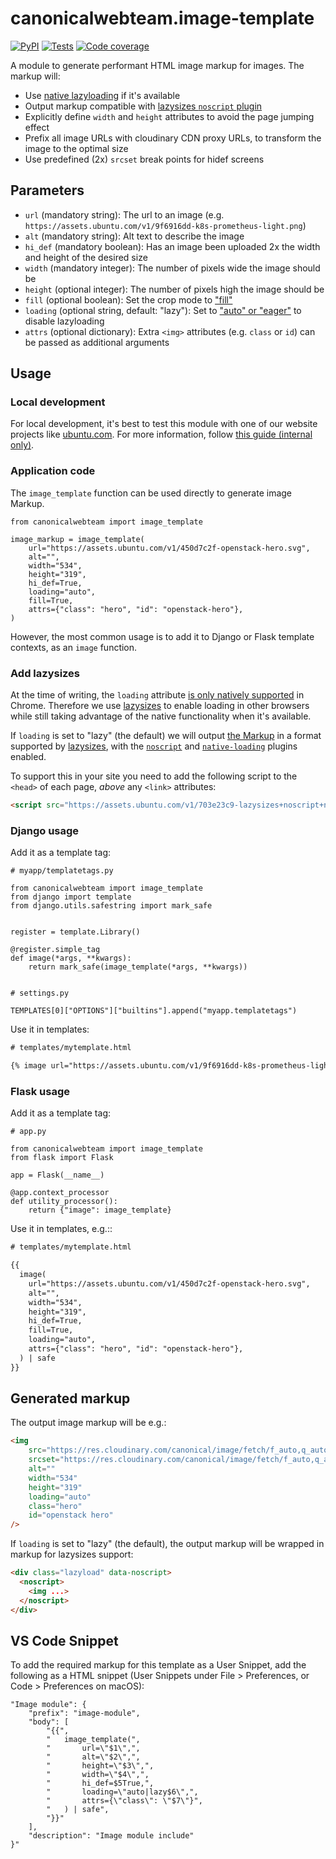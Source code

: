 # canonicalwebteam.image-template

[![PyPI](https://img.shields.io/pypi/v/canonicalwebteam.image-template)](https://pypi.org/project/canonicalwebteam.image-template/)
[![Tests](https://github.com/canonical-web-and-design/canonicalwebteam.image-template/workflows/Tests/badge.svg)](https://github.com/canonical-web-and-design/canonicalwebteam.image-template/actions?query=workflow%3ATests)
[![Code coverage](https://codecov.io/gh/canonical-web-and-design/canonicalwebteam.image-template/branch/main/graph/badge.svg)](https://codecov.io/gh/canonical-web-and-design/canonicalwebteam.image-template)

A module to generate performant HTML image markup for images. The markup
will:

- Use [native lazyloading](https://addyosmani.com/blog/lazy-loading/) if it's available
- Output markup compatible with [lazysizes `noscript` plugin](https://github.com/aFarkas/lazysizes/tree/gh-pages/plugins/noscript)
- Explicitly define `width` and `height` attributes to avoid the page jumping effect
- Prefix all image URLs with cloudinary CDN proxy URLs, to transform the image to the optimal size
- Use predefined (2x) `srcset` break points for hidef screens

## Parameters

- `url` (mandatory string): The url to an image (e.g. `https://assets.ubuntu.com/v1/9f6916dd-k8s-prometheus-light.png`)
- `alt` (mandatory string): Alt text to describe the image
- `hi_def` (mandatory boolean): Has an image been uploaded 2x the width and height of the desired size
- `width` (mandatory integer): The number of pixels wide the image should be
- `height` (optional integer): The number of pixels high the image should be
- `fill` (optional boolean): Set the crop mode to ["fill"](https://cloudinary.com/documentation/image_transformation_reference#crop_parameter)
- `loading` (optional string, default: "lazy"): Set to ["auto" or "eager"](https://addyosmani.com/blog/lazy-loading/) to disable lazyloading
- `attrs` (optional dictionary): Extra `<img>` attributes (e.g. `class` or `id`) can be passed as additional arguments

## Usage

### Local development

For local development, it's best to test this module with one of our website projects like [ubuntu.com](https://github.com/canonical-web-and-design/ubuntu.com/). For more information, follow [this guide (internal only)](https://discourse.canonical.com/t/how-to-run-our-python-modules-for-local-development/308).

### Application code

The `image_template` function can be used directly to generate image Markup.

``` python3
from canonicalwebteam import image_template

image_markup = image_template(
    url="https://assets.ubuntu.com/v1/450d7c2f-openstack-hero.svg",
    alt="",
    width="534",
    height="319",
    hi_def=True,
    loading="auto",
	fill=True,
    attrs={"class": "hero", "id": "openstack-hero"},
)
```

However, the most common usage is to add it to Django or Flask template contexts, as an `image` function.

### Add lazysizes

At the time of writing, the `loading` attribute [is only natively supported](https://caniuse.com/#search=loading) in Chrome. Therefore we use [lazysizes](https://github.com/aFarkas/lazysizes) to enable loading in other browsers while still taking advantage of the native functionality when it's available.

If `loading` is set to "lazy" (the default) we will output [the Markup](#generated-markup) in a format supported by [lazysizes](https://github.com/aFarkas/lazysizes), with the [`noscript`](https://github.com/aFarkas/lazysizes/tree/gh-pages/plugins/noscript) and [`native-loading`](https://github.com/aFarkas/lazysizes/tree/gh-pages/plugins/native-loading) plugins enabled.

To support this in your site you need to add the following script to the `<head>` of each page, *above* any `<link>` attributes:

``` html
<script src="https://assets.ubuntu.com/v1/703e23c9-lazysizes+noscript+native-loading.5.1.2.min.js" defer></script>
```

### Django usage

Add it as a template tag:

``` python3
# myapp/templatetags.py

from canonicalwebteam import image_template
from django import template
from django.utils.safestring import mark_safe


register = template.Library()

@register.simple_tag
def image(*args, **kwargs):
    return mark_safe(image_template(*args, **kwargs))


# settings.py

TEMPLATES[0]["OPTIONS"]["builtins"].append("myapp.templatetags")
```

Use it in templates:

``` html
# templates/mytemplate.html

{% image url="https://assets.ubuntu.com/v1/9f6916dd-k8s-prometheus-light.png" alt="Operational dashboard" width="1040" height="585" hi_def=True fill=True %}
```

### Flask usage

Add it as a template tag:

``` python3
# app.py

from canonicalwebteam import image_template
from flask import Flask

app = Flask(__name__)

@app.context_processor
def utility_processor():
    return {"image": image_template}
```

Use it in templates, e.g.::

``` html
# templates/mytemplate.html

{{
  image(
    url="https://assets.ubuntu.com/v1/450d7c2f-openstack-hero.svg",
    alt="",
    width="534",
    height="319",
    hi_def=True,
	fill=True,
    loading="auto",
    attrs={"class": "hero", "id": "openstack-hero"},
  ) | safe
}}
```

## Generated markup

The output image markup will be e.g.:

``` html
<img
    src="https://res.cloudinary.com/canonical/image/fetch/f_auto,q_auto,fl_sanitize,w_534,h_319,c_fill/https://assets.ubuntu.com/v1/450d7c2f-openstack-hero.svg"
    srcset="https://res.cloudinary.com/canonical/image/fetch/f_auto,q_auto,fl_sanitize,w_1068,h_638,c_fill/https://assets.ubuntu.com/v1/450d7c2f-openstack-hero.svg 2x"
    alt=""
    width="534"
    height="319"
    loading="auto"
    class="hero"
    id="openstack hero"
/>
```

If `loading` is set to "lazy" (the default), the output markup will be wrapped in markup for lazysizes support:

``` html
<div class="lazyload" data-noscript>
  <noscript>
    <img ...>
  </noscript>
</div>
```

## VS Code Snippet

To add the required markup for this template as a User Snippet, add the following as a HTML snippet (User Snippets under File > Preferences, or Code > Preferences on macOS):

```
"Image module": {
	"prefix": "image-module",
	"body": [
		"{{",
		"	image_template(",
		"		url=\"$1\",",
		"		alt=\"$2\",",
		"		height=\"$3\",",
		"		width=\"$4\",",
		"		hi_def=$5True,",
		"		loading=\"auto|lazy$6\",",
		"		attrs={\"class\": \"$7\"}",
		"	) | safe",
		"}}"
	],
	"description": "Image module include"
}"
```
